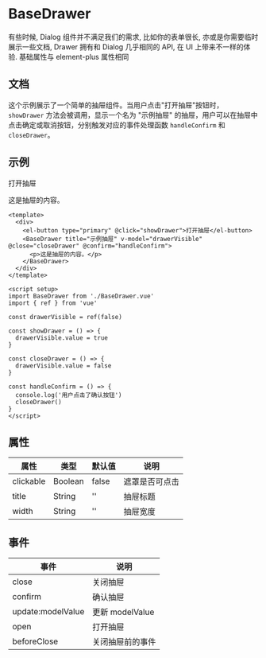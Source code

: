# BaseDrawer

有些时候, Dialog 组件并不满足我们的需求, 比如你的表单很长, 亦或是你需要临时展示一些文档, Drawer 拥有和 Dialog 几乎相同的 API, 在 UI 上带来不一样的体验.
基础属性与 element-plus 属性相同

## 文档

这个示例展示了一个简单的抽屉组件。当用户点击"打开抽屉"按钮时，`showDrawer` 方法会被调用，显示一个名为 "示例抽屉" 的抽屉，用户可以在抽屉中点击确定或取消按钮，分别触发对应的事件处理函数 `handleConfirm` 和 `closeDrawer`。

## 示例

<script setup>
import BaseDrawer from '@/components/BaseDrawer/BaseDrawer.tsx'
import { ref } from 'vue'

const drawerVisible = ref(false)

const showDrawer = () => {
  drawerVisible.value = true
}

const closeDrawer = () => {
  drawerVisible.value = false
}

const handleConfirm = () => {
  console.log('用户点击了确认按钮')
  closeDrawer()
}
</script>

<Layout>
  <el-button type="primary" @click="showDrawer">打开抽屉</el-button>
  <BaseDrawer width="40%" title="示例抽屉" v-model="drawerVisible" @close="closeDrawer" @confirm="handleConfirm">
    <p>这是抽屉的内容。</p>
  </BaseDrawer>
</Layout>

```js-vue
<template>
  <div>
    <el-button type="primary" @click="showDrawer">打开抽屉</el-button>
    <BaseDrawer title="示例抽屉" v-model="drawerVisible" @close="closeDrawer" @confirm="handleConfirm">
      <p>这是抽屉的内容。</p>
    </BaseDrawer>
  </div>
</template>

<script setup>
import BaseDrawer from './BaseDrawer.vue'
import { ref } from 'vue'

const drawerVisible = ref(false)

const showDrawer = () => {
  drawerVisible.value = true
}

const closeDrawer = () => {
  drawerVisible.value = false
}

const handleConfirm = () => {
  console.log('用户点击了确认按钮')
  closeDrawer()
}
</script>
```

## 属性

| 属性      | 类型    | 默认值 | 说明           |
| --------- | ------- | ------ | -------------- |
| clickable | Boolean | false  | 遮罩是否可点击 |
| title     | String  | ''     | 抽屉标题       |
| width     | String  | ''     | 抽屉宽度       |

## 事件

| 事件              | 说明             |
| ----------------- | ---------------- |
| close             | 关闭抽屉         |
| confirm           | 确认抽屉         |
| update:modelValue | 更新 modelValue  |
| open              | 打开抽屉         |
| beforeClose       | 关闭抽屉前的事件 |

